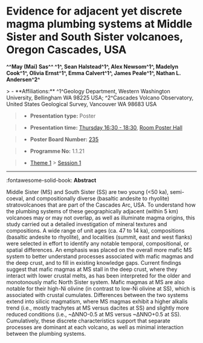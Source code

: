 # Evidence for adjacent yet discrete magma plumbing systems at Middle Sister and South Sister volcanoes, Oregon Cascades, USA

**^^May (Mai) Sas^^ ^1^, Sean Halstead^1^, Alex Newsom^1^, Madelyn Cook^1^, Olivia Ernst^1^, Emma Calvert^1^, James Peale^1^, Nathan L. Andersen^2^**

<!-- more -->> - **Affiliations:** ^1^Geology Department, Western Washington University, Bellingham WA 98225 USA; ^2^Cascades Volcano Observatory, United States Geological Survey, Vancouver WA 98683 USA 

> - **Presentation type:** Poster

> - **Presentation time:** [Thursday 16:30 - 18:30](../sessions_comparison.md#__tabbed_3_6), [Room Poster Hall](../maps_venue.md#__tabbed_1_1)

> - **Poster Board Number:** [235](../map_poster_boards.md#thursday)

> - **Programme No:** 1.1.21

> - [Theme 1](../theme1.md) > [Session 1](../sessions/session-1-1.md)

--- 

:fontawesome-solid-book: **Abstract**

Middle Sister (MS) and South Sister (SS) are two young (<50 ka), semi-coeval, and compositionally diverse (basaltic andesite to rhyolite) stratovolcanoes that are part of the Cascades Arc, USA. To understand how the plumbing systems of these geographically adjacent (within 5 km) volcanoes may or may not overlap, as well as illuminate magma origins, this study carried out a detailed investigation of mineral textures and compositions. A wide range of unit ages (ca. 47 to 14 ka), compositions (basaltic andesite to rhyolite), and localities (summit, east and west flanks) were selected in effort to identify any notable temporal, compositional, or spatial differences. An emphasis was placed on the overall more mafic MS system to better understand processes associated with mafic magmas and the deep crust, and to fill in existing knowledge gaps. Current findings suggest that mafic magmas at MS stall in the deep crust, where they interact with lower crustal melts, as has been interpreted for the older and monotonously mafic North Sister system. Mafic magmas at MS are also notable for their high-Ni olivine (in contrast to low-Ni olivine at SS), which is associated with crustal cumulates. Differences between the two systems extend into silicic magmatism, where MS magmas exhibit a higher alkalis trend (i.e., mostly trachytes at MS versus dacites at SS) and slightly more reduced conditions (i.e., ~∆NNO-0.5 at MS versus ~∆NNO+0.5 at SS). Cumulatively, these discrete characteristics support that separate processes are dominant at each volcano, as well as minimal interaction between the plumbing systems.

